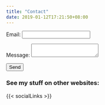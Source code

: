 ```yaml
---
title: "Contact"
date: 2019-01-12T17:21:50+08:00
---
```

<div style="width: 90%;">
<form name="contact" method="POST" data-netlify="true">
  <p>
    <label>Email: <input type="text" name="email" /></label>
  </p>
  <p>
    <label>Message: <textarea name="message"></textarea></label>
  </p>
  <p>
    <button type=”submit”>Send</button>
  </p>
</form>
</div>

<h3>See my stuff on other websites:</h3>
{{< socialLinks >}}
